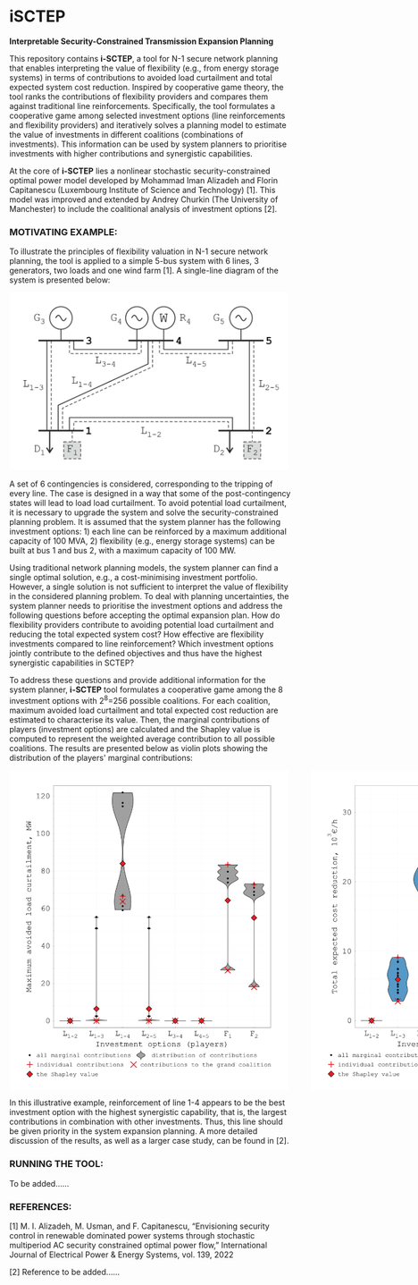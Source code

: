 # iSCTEP
**Interpretable Security-Constrained Transmission Expansion Planning**

This repository contains **i-SCTEP**, a tool for N-1 secure network planning that enables interpreting the value of flexibility (e.g., from energy storage systems) in terms of contributions to avoided load curtailment and total expected system cost reduction. Inspired by cooperative game theory, the tool ranks the contributions of flexibility providers and compares them against traditional line reinforcements. Specifically, the tool formulates a cooperative game among selected investment options (line reinforcements and flexibility providers) and iteratively solves a planning model to estimate the value of investments in different coalitions (combinations of investments). This information can be used by system planners to prioritise investments with higher contributions and synergistic capabilities.

At the core of **i-SCTEP** lies a nonlinear stochastic security-constrained optimal power model developed by Mohammad Iman Alizadeh and Florin Capitanescu (Luxembourg Institute of Science and Technology) [1]. This model was improved and extended by Andrey Churkin (The University of Manchester) to include the coalitional analysis of investment options [2].

### MOTIVATING EXAMPLE:

To illustrate the principles of flexibility valuation in N-1 secure network planning, the tool is applied to a simple 5-bus system with 6 lines, 3 generators, two loads and one wind farm [1]. A single-line diagram of the system is presented below:

<img src="C5_scheme.png" alt="C5 scheme" width="500">

A set of 6 contingencies is considered, corresponding to the tripping of every line. The case is designed in a way that some of the post-contingency states will lead to load load curtailment.
To avoid potential load curtailment, it is necessary to upgrade the system and solve the security-constrained planning problem. It is assumed that the system planner has the following investment options: 1) each line can be reinforced by a maximum additional capacity of 100 MVA, 2) flexibility (e.g., energy storage systems) can be built at bus 1 and bus 2, with a maximum capacity of 100 MW.

Using traditional network planning models, the system planner can find a single optimal solution, e.g., a cost-minimising investment portfolio. However, a single solution is not sufficient to interpret the value of flexibility in the considered planning problem. To deal with planning uncertainties, the system planner needs to prioritise the investment options and address the following questions before accepting the optimal expansion plan. How do flexibility providers contribute to avoiding potential load curtailment and reducing the total expected system cost? How effective are flexibility investments compared to line reinforcement? Which investment options jointly contribute to the defined objectives and thus have the highest synergistic capabilities in SCTEP? 

To address these questions and provide additional information for the system planner, **i-SCTEP** tool formulates a cooperative game among the 8 investment options with 2<sup>8</sup>=256 possible coalitions. For each coalition, maximum avoided load curtailment and total expected cost reduction are estimated to characterise its value. Then, the marginal contributions of players (investment options) are calculated and the Shapley value is computed to represent the weighted average contribution to all possible coalitions. The results are presented below as violin plots showing the distribution of the players' marginal contributions:

<div style="display: flex; gap: 40px;">
    <img src="C5_violin_plots.png" alt="Violin plot 1" width="500">
    <img src="C5_violin_plots_cost.png" alt="Violin plot 2" width="500">
</div>

In this illustrative example, reinforcement of line 1-4 appears to be the best investment option with the highest synergistic capability, that is, the largest contributions in combination with other investments. Thus, this line should be given priority in the system expansion planning. A more detailed discussion of the results, as well as a larger case study, can be found in [2].

### RUNNING THE TOOL:

To be added......

### REFERENCES:
[1] M. I. Alizadeh, M. Usman, and F. Capitanescu, “Envisioning security control in renewable dominated power systems through stochastic multiperiod AC security constrained optimal power flow,” International Journal of Electrical Power & Energy Systems, vol. 139, 2022

[2] Reference to be added......
